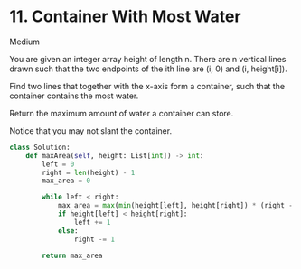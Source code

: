 # 11. Container With Most Water

Medium

You are given an integer array height of length n. There are n vertical lines
drawn such that the two endpoints of the ith line are (i, 0) and (i, height[i]).

Find two lines that together with the x-axis form a container, such that the
container contains the most water.

Return the maximum amount of water a container can store.

Notice that you may not slant the container.

```python
class Solution:
    def maxArea(self, height: List[int]) -> int:
        left = 0
        right = len(height) - 1
        max_area = 0

        while left < right:
            max_area = max(min(height[left], height[right]) * (right - left), max_area)
            if height[left] < height[right]:
                left += 1
            else:
                right -= 1

        return max_area
```
